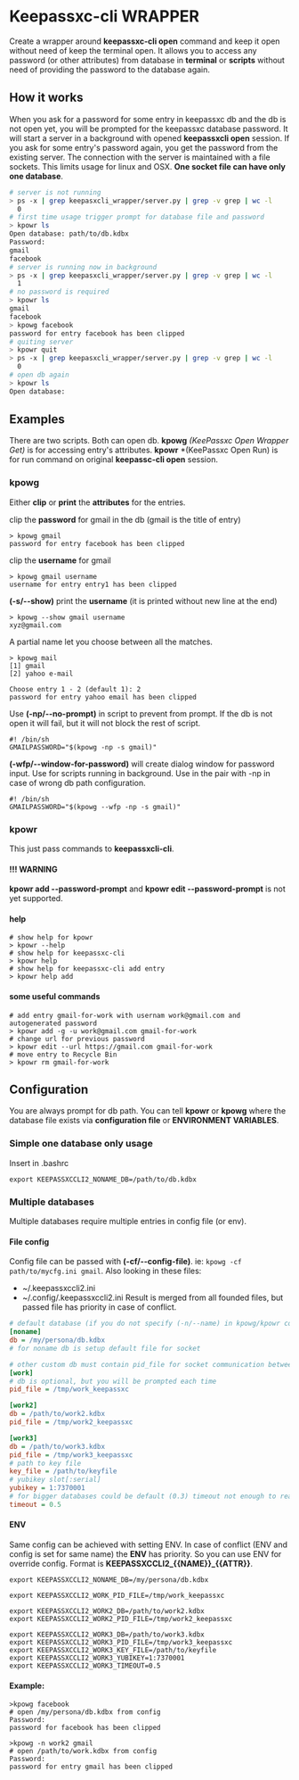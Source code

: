 # Keepassxc-cli WRAPPER

Create a wrapper around **keepassxc-cli open** command and keep it open without need of keep the terminal open. 
It allows you to access any password (or other attributes) from database in **terminal** or **scripts** without 
need of providing the password to the database again.

## How it works
When you ask for a password for some entry in keepassxc db and the db is not open yet, you will be prompted for 
the keepassxc database password. It will start a server in a background with opened **keepassxcli open** session.
If you ask for some entry's password again, you get the password from the existing server. The connection with the server
is maintained with a file sockets. This limits usage for linux and OSX. **One socket file can have only one 
database**.

```bash
# server is not running
> ps -x | grep keepasxcli_wrapper/server.py | grep -v grep | wc -l 
  0
# first time usage trigger prompt for database file and password
> kpowr ls
Open database: path/to/db.kdbx
Password:
gmail
facebook
# server is running now in background
> ps -x | grep keepasxcli_wrapper/server.py | grep -v grep | wc -l 
  1
# no password is required
> kpowr ls
gmail
facebook
> kpowg facebook
password for entry facebook has been clipped
# quiting server
> kpowr quit
> ps -x | grep keepasxcli_wrapper/server.py | grep -v grep | wc -l 
  0
# open db again
> kpowr ls
Open database:
```

## Examples
There are two scripts. Both can open db. **kpowg** *(KeePassxc Open Wrapper Get)* is for accessing entry's attributes. 
**kpowr** *(KeePassxc Open Run) is for run command on original **keepassc-cli open** session.
### kpowg
Either **clip** or **print** the **attributes** for the entries. 

clip the **password** for gmail in the db (gmail is the title of entry)
```shell
> kpowg gmail
password for entry facebook has been clipped
```
clip the **username** for gmail
```shell
> kpowg gmail username
username for entry entry1 has been clipped
```
**(-s/--show)** print the **username** (it is printed without new line at the end)
```shell
> kpowg --show gmail username
xyz@gmail.com
```
A partial name let you choose between all the matches.
```shell
> kpowg mail
[1] gmail
[2] yahoo e-mail

Choose entry 1 - 2 (default 1): 2
password for entry yahoo email has been clipped
```
Use **(-np/--no-prompt)** in script to prevent from prompt. If the db is not open it will fail, but it will not
block the rest of script.
``` 
#! /bin/sh
GMAILPASSWORD="$(kpowg -np -s gmail)"
```
**(-wfp/--window-for-password)** will create dialog window for password input. Use for scripts running in 
background. Use in the pair with -np in case of wrong db path configuration.
``` 
#! /bin/sh
GMAILPASSWORD="$(kpowg --wfp -np -s gmail)"
```
### kpowr
This just pass commands to **keepassxcli-cli**.

#### !!! WARNING
**kpowr add --password-prompt** and **kpowr edit --password-prompt** is not yet supported.

#### help
```shell
# show help for kpowr
> kpowr --help
# show help for keepassxc-cli
> kpowr help
# show help for keepassxc-cli add entry
> kpowr help add
```

#### some useful commands
```shell
# add entry gmail-for-work with usernam work@gmail.com and autogenerated password
> kpowr add -g -u work@gmail.com gmail-for-work
# change url for previous password
> kpowr edit --url https://gmail.com gmail-for-work
# move entry to Recycle Bin
> kpowr rm gmail-for-work
```

## Configuration
You are always prompt for db path. You can tell **kpowr** or **kpowg** where the database file exists
via **configuration file** or **ENVIRONMENT VARIABLES**.

### Simple one database only usage
Insert in .bashrc
```shell
export KEEPASSXCCLI2_NONAME_DB=/path/to/db.kdbx
```

### Multiple databases
Multiple databases require multiple entries in config file (or env).
#### File config
Config file can be passed with **(-cf/--config-file)**. ie: ```kpowg -cf path/to/mycfg.ini gmail```. Also looking in 
these files:
- ~/.keepassxccli2.ini
- ~/.config/.keepassxccli2.ini
Result is merged from all founded files, but passed file has priority in case of conflict.
```ini
# default database (if you do not specify (-n/--name) in kpowg/kpowr command
[noname] 
db = /my/persona/db.kdbx
# for noname db is setup default file for socket

# other custom db must contain pid_file for socket communication between kpowg/kpowr and server
[work]
# db is optional, but you will be prompted each time
pid_file = /tmp/work_keepassxc

[work2]
db = /path/to/work2.kdbx
pid_file = /tmp/work2_keepassxc

[work3]
db = /path/to/work3.kdbx
pid_file = /tmp/work3_keepassxc
# path to key file
key_file = /path/to/keyfile
# yubikey slot[:serial]
yubikey = 1:7370001
# for bigger databases could be default (0.3) timeout not enough to read all entries (in seconds)
timeout = 0.5
```
#### ENV
Same config can be achieved with setting ENV. In case of conflict (ENV and config is set for same name) 
the **ENV** has priority. So you can use ENV for override config. Format is **KEEPASSXCCLI2_{{NAME}}_{{ATTR}}**.
```shell
export KEEPASSXCCLI2_NONAME_DB=/my/persona/db.kdbx

export KEEPASSXCCLI2_WORK_PID_FILE=/tmp/work_keepassxc

export KEEPASSXCCLI2_WORK2_DB=/path/to/work2.kdbx
export KEEPASSXCCLI2_WORK2_PID_FILE=/tmp/work2_keepassxc

export KEEPASSXCCLI2_WORK3_DB=/path/to/work3.kdbx
export KEEPASSXCCLI2_WORK3_PID_FILE=/tmp/work3_keepassxc
export KEEPASSXCCLI2_WORK3_KEY_FILE=/path/to/keyfile
export KEEPASSXCCLI2_WORK3_YUBIKEY=1:7370001
export KEEPASSXCCLI2_WORK3_TIMEOUT=0.5
```

#### Example:

```shell
>kpowg facebook
# open /my/persona/db.kdbx from config
Password:
password for facebook has been clipped

>kpowg -n work2 gmail
# open /path/to/work.kdbx from config
Password:
password for entry gmail has been clipped
```


